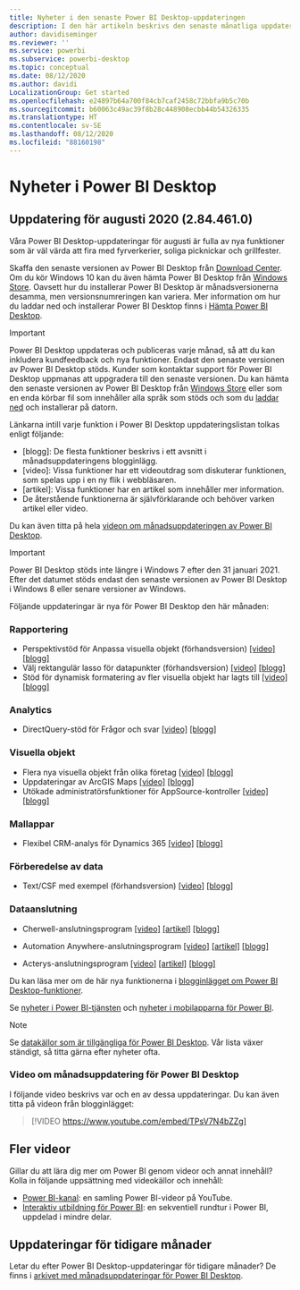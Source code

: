 ```yaml
---
title: Nyheter i den senaste Power BI Desktop-uppdateringen
description: I den här artikeln beskrivs den senaste månatliga uppdateringen för Power BI Desktop i detalj.
author: davidiseminger
ms.reviewer: ''
ms.service: powerbi
ms.subservice: powerbi-desktop
ms.topic: conceptual
ms.date: 08/12/2020
ms.author: davidi
LocalizationGroup: Get started
ms.openlocfilehash: e24897b64a700f84cb7caf2458c72bbfa9b5c70b
ms.sourcegitcommit: b60063c49ac39f8b28c448908ecbb44b54326335
ms.translationtype: HT
ms.contentlocale: sv-SE
ms.lasthandoff: 08/12/2020
ms.locfileid: "88160198"
---
```

# <a name="whats-new-in-power-bi-desktop"></a>Nyheter i Power BI Desktop

## <a name="august-2020-update-2844610"></a>Uppdatering för augusti 2020 (2.84.461.0)

Våra Power BI Desktop-uppdateringar för augusti är fulla av nya funktioner som är väl värda att fira med fyrverkerier, soliga picknickar och grillfester. 

Skaffa den senaste versionen av Power BI Desktop från [Download Center](https://www.microsoft.com/download/details.aspx?id=58494). Om du kör Windows 10 kan du även hämta Power BI Desktop från [Windows Store](https://aka.ms/pbidesktopstore). Oavsett hur du installerar Power BI Desktop är månadsversionerna desamma, men versionsnumreringen kan variera. Mer information om hur du laddar ned och installerar Power BI Desktop finns i [Hämta Power BI Desktop](desktop-get-the-desktop.md). 

> [!IMPORTANT]
> Power BI Desktop uppdateras och publiceras varje månad, så att du kan inkludera kundfeedback och nya funktioner. Endast den senaste versionen av Power BI Desktop stöds. Kunder som kontaktar support för Power BI Desktop uppmanas att uppgradera till den senaste versionen. Du kan hämta den senaste versionen av Power BI Desktop från [Windows Store](https://aka.ms/pbidesktopstore) eller som en enda körbar fil som innehåller alla språk som stöds och som du [laddar ned](https://www.microsoft.com/download/details.aspx?id=58494) och installerar på datorn.

Länkarna intill varje funktion i Power BI Desktop uppdateringslistan tolkas enligt följande:

* \[blogg\]: De flesta funktioner beskrivs i ett avsnitt i månadsuppdateringens blogginlägg.
* \[video\]: Vissa funktioner har ett videoutdrag som diskuterar funktionen, som spelas upp i en ny flik i webbläsaren.
* \[artikel\]: Vissa funktioner har en artikel som innehåller mer information.
* De återstående funktionerna är självförklarande och behöver varken artikel eller video.

Du kan även titta på hela [videon om månadsuppdateringen av Power BI Desktop](#power-bi-desktop-monthly-update-video).

> [!IMPORTANT]
> Power BI Desktop stöds inte längre i Windows 7 efter den 31 januari 2021. Efter det datumet stöds endast den senaste versionen av Power BI Desktop i Windows 8 eller senare versioner av Windows. 

Följande uppdateringar är nya för Power BI Desktop den här månaden:


### <a name="reporting"></a>Rapportering
* Perspektivstöd för Anpassa visuella objekt (förhandsversion) [[video]](https://youtu.be/TPsV7N4bZZg?t=15)  [[blogg]](https://powerbi.microsoft.com/blog/power-bi-desktop-august-2020-feature-summary/#_Perspectives) 
* Välj rektangulär lasso för datapunkter (förhandsversion) [[video]](https://youtu.be/TPsV7N4bZZg?t=448)  [[blogg]](https://powerbi.microsoft.com/blog/power-bi-desktop-august-2020-feature-summary/#_Data_point) 
* Stöd för dynamisk formatering av fler visuella objekt har lagts till [[video]](https://youtu.be/TPsV7N4bZZg?t=715)  [[blogg]](https://powerbi.microsoft.com/blog/power-bi-desktop-august-2020-feature-summary/#_dynamic_formatting) 


### <a name="analytics"></a>Analytics
* DirectQuery-stöd för Frågor och svar [[video]](https://youtu.be/TPsV7N4bZZg?t=926)  [[blogg]](https://powerbi.microsoft.com/blog/power-bi-desktop-august-2020-feature-summary/#_Direct_Query) 


### <a name="visuals"></a>Visuella objekt
* Flera nya visuella objekt från olika företag [[video]](https://youtu.be/TPsV7N4bZZg?t=956)  [[blogg]](https://powerbi.microsoft.com/blog/power-bi-desktop-august-2020-feature-summary/#_Visualizations)
* Uppdateringar av ArcGIS Maps [[video]](https://youtu.be/TPsV7N4bZZg?t=1096)  [[blogg]](https://powerbi.microsoft.com/blog/power-bi-desktop-august-2020-feature-summary/#_ArcGIS)
* Utökade administratörsfunktioner för AppSource-kontroller [[video]](https://youtu.be/TPsV7N4bZZg?t=1135)[[blogg]](https://powerbi.microsoft.com/blog/power-bi-desktop-august-2020-feature-summary/#_Admin)


### <a name="template-apps"></a>Mallappar
* Flexibel CRM-analys för Dynamics 365  [[video]](https://youtu.be/TPsV7N4bZZg?t=1300)  [[blogg]](https://powerbi.microsoft.com/blog/power-bi-desktop-august-2020-feature-summary/#_CRM)


### <a name="data-preparation"></a>Förberedelse av data
* Text/CSF med exempel (förhandsversion) [[video]](https://youtu.be/TPsV7N4bZZg?t=1335)  [[blogg]](https://powerbi.microsoft.com/blog/power-bi-desktop-august-2020-feature-summary/#_text_csv) 

### <a name="data-connectivity"></a>Dataanslutning
* Cherwell-anslutningsprogram [[video]](https://youtu.be/TPsV7N4bZZg?t=1392)  [[artikel]](../create-reports/desktop-external-tools.md)  [[blogg]](https://powerbi.microsoft.com/blog/power-bi-desktop-august-2020-feature-summary/#_Cherwell_connector) 

* Automation Anywhere-anslutningsprogram [[video]](https://youtu.be/TPsV7N4bZZg?t=1414)  [[artikel]](../create-reports/desktop-external-tools.md)  [[blogg]](https://powerbi.microsoft.com/blog/power-bi-desktop-august-2020-feature-summary/#_Auto_connector) 

* Acterys-anslutningsprogram [[video]](https://youtu.be/TPsV7N4bZZg?t=1434)  [[artikel]](../create-reports/desktop-external-tools.md)  [[blogg]](https://powerbi.microsoft.com/blog/power-bi-desktop-august-2020-feature-summary/#_Acterys_connector) 


Du kan läsa mer om de här nya funktionerna i [blogginlägget om Power BI Desktop-funktioner](https://powerbi.microsoft.com/blog/power-bi-desktop-august-2020-feature-summary/).

Se [nyheter i Power BI-tjänsten](service-whats-new.md) och [nyheter i mobilapparna för Power BI](../consumer/mobile/mobile-whats-new-in-the-mobile-apps.md).

> [!NOTE]
> Se [datakällor som är tillgängliga för Power BI Desktop](../connect-data/desktop-data-sources.md). Vår lista växer ständigt, så titta gärna efter nyheter ofta.


### <a name="power-bi-desktop-monthly-update-video"></a>Video om månadsuppdatering för Power BI Desktop
I följande video beskrivs var och en av dessa uppdateringar. Du kan även titta på videon från blogginlägget:

> [!VIDEO https://www.youtube.com/embed/TPsV7N4bZZg]

## <a name="more-videos"></a>Fler videor

Gillar du att lära dig mer om Power BI genom videor och annat innehåll? Kolla in följande uppsättning med videokällor och innehåll:

-   [Power BI-kanal](https://www.youtube.com/user/mspowerbi): en samling Power BI-videor på YouTube.
-   [Interaktiv utbildning för Power BI](https://powerbi.microsoft.com/guided-learning/): en sekventiell rundtur i Power BI, uppdelad i mindre delar.

## <a name="updates-for-previous-months"></a>Uppdateringar för tidigare månader

Letar du efter Power BI Desktop-uppdateringar för tidigare månader? De finns i [arkivet med månadsuppdateringar för Power BI Desktop](desktop-latest-update-archive.md).
